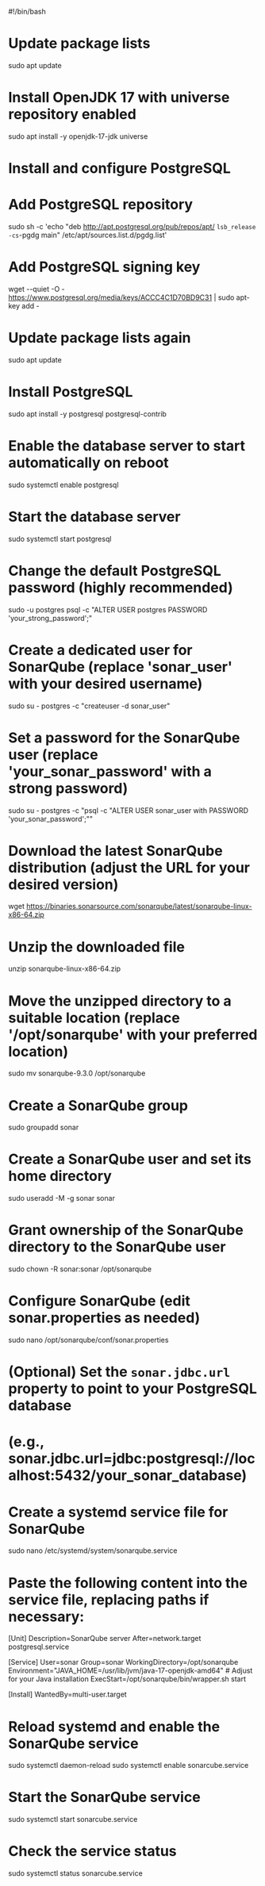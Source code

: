 #!/bin/bash

# Update package lists
sudo apt update

# Install OpenJDK 17 with universe repository enabled
sudo apt install -y openjdk-17-jdk universe

# Install and configure PostgreSQL
# Add PostgreSQL repository
sudo sh -c 'echo "deb http://apt.postgresql.org/pub/repos/apt/ `lsb_release -cs`-pgdg main" /etc/apt/sources.list.d/pgdg.list'

# Add PostgreSQL signing key
wget --quiet -O - https://www.postgresql.org/media/keys/ACCC4C1D70BD9C31 | sudo apt-key add -

# Update package lists again
sudo apt update

# Install PostgreSQL
sudo apt install -y postgresql postgresql-contrib

# Enable the database server to start automatically on reboot
sudo systemctl enable postgresql

# Start the database server
sudo systemctl start postgresql

# Change the default PostgreSQL password (highly recommended)
sudo -u postgres psql -c "ALTER USER postgres PASSWORD 'your_strong_password';"

# Create a dedicated user for SonarQube (replace 'sonar_user' with your desired username)
sudo su - postgres -c "createuser -d sonar_user"

# Set a password for the SonarQube user (replace 'your_sonar_password' with a strong password)
sudo su - postgres -c "psql -c \"ALTER USER sonar_user with PASSWORD 'your_sonar_password';\""

# Download the latest SonarQube distribution (adjust the URL for your desired version)
wget https://binaries.sonarsource.com/sonarqube/latest/sonarqube-linux-x86-64.zip

# Unzip the downloaded file
unzip sonarqube-linux-x86-64.zip

# Move the unzipped directory to a suitable location (replace '/opt/sonarqube' with your preferred location)
sudo mv sonarqube-9.3.0 /opt/sonarqube

# Create a SonarQube group
sudo groupadd sonar

# Create a SonarQube user and set its home directory
sudo useradd -M -g sonar sonar

# Grant ownership of the SonarQube directory to the SonarQube user
sudo chown -R sonar:sonar /opt/sonarqube

# Configure SonarQube (edit sonar.properties as needed)
sudo nano /opt/sonarqube/conf/sonar.properties

# (Optional) Set the `sonar.jdbc.url` property to point to your PostgreSQL database
# (e.g., sonar.jdbc.url=jdbc:postgresql://localhost:5432/your_sonar_database)

# Create a systemd service file for SonarQube
sudo nano /etc/systemd/system/sonarqube.service

# Paste the following content into the service file, replacing paths if necessary:

[Unit]
Description=SonarQube server
After=network.target postgresql.service

[Service]
User=sonar
Group=sonar
WorkingDirectory=/opt/sonarqube
Environment="JAVA_HOME=/usr/lib/jvm/java-17-openjdk-amd64"  # Adjust for your Java installation
ExecStart=/opt/sonarqube/bin/wrapper.sh start

[Install]
WantedBy=multi-user.target

# Reload systemd and enable the SonarQube service
sudo systemctl daemon-reload
sudo systemctl enable sonarcube.service

# Start the SonarQube service
sudo systemctl start sonarcube.service

# Check the service status
sudo systemctl status sonarcube.service
